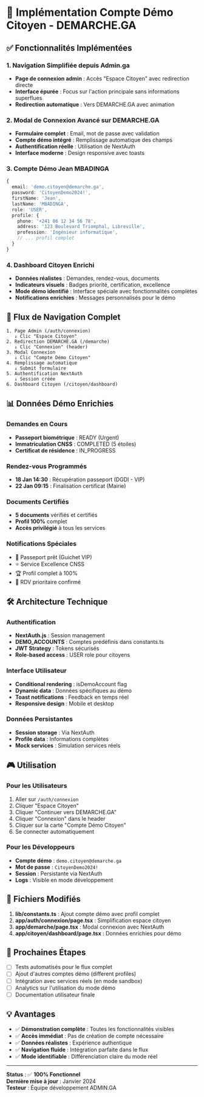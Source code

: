 # 🎯 Implémentation Compte Démo Citoyen - DEMARCHE.GA

## ✅ Fonctionnalités Implémentées

### 1. **Navigation Simplifiée depuis Admin.ga**
- **Page de connexion admin** : Accès "Espace Citoyen" avec redirection directe
- **Interface épurée** : Focus sur l'action principale sans informations superflues
- **Redirection automatique** : Vers DEMARCHE.GA avec animation

### 2. **Modal de Connexion Avancé sur DEMARCHE.GA**
- **Formulaire complet** : Email, mot de passe avec validation
- **Compte démo intégré** : Remplissage automatique des champs
- **Authentification réelle** : Utilisation de NextAuth
- **Interface moderne** : Design responsive avec toasts

### 3. **Compte Démo Jean MBADINGA**
```typescript
{
  email: 'demo.citoyen@demarche.ga',
  password: 'CitoyenDemo2024!',
  firstName: 'Jean',
  lastName: 'MBADINGA',
  role: 'USER',
  profile: {
    phone: '+241 06 12 34 56 78',
    address: '123 Boulevard Triomphal, Libreville',
    profession: 'Ingénieur informatique',
    // ... profil complet
  }
}
```

### 4. **Dashboard Citoyen Enrichi**
- **Données réalistes** : Demandes, rendez-vous, documents
- **Indicateurs visuels** : Badges priorité, certification, excellence
- **Mode démo identifié** : Interface spéciale avec fonctionnalités complètes
- **Notifications enrichies** : Messages personnalisés pour le démo

## 🔄 Flux de Navigation Complet

```
1. Page Admin (/auth/connexion)
   ↓ Clic "Espace Citoyen"
2. Redirection DEMARCHE.GA (/demarche)
   ↓ Clic "Connexion" (header)
3. Modal Connexion
   ↓ Clic "Compte Démo Citoyen"
4. Remplissage automatique
   ↓ Submit formulaire
5. Authentification NextAuth
   ↓ Session créée
6. Dashboard Citoyen (/citoyen/dashboard)
```

## 📊 Données Démo Enrichies

### **Demandes en Cours**
- **Passeport biométrique** : READY (Urgent)
- **Immatriculation CNSS** : COMPLETED (5 étoiles)
- **Certificat de résidence** : IN_PROGRESS

### **Rendez-vous Programmés**
- **18 Jan 14:30** : Récupération passeport (DGDI - VIP)
- **22 Jan 09:15** : Finalisation certificat (Mairie)

### **Documents Certifiés**
- **5 documents** vérifiés et certifiés
- **Profil 100%** complet
- **Accès privilégié** à tous les services

### **Notifications Spéciales**
- 🎉 Passeport prêt (Guichet VIP)
- ⭐ Service Excellence CNSS
- 🏆 Profil complet à 100%
- 📅 RDV prioritaire confirmé

## 🛠️ Architecture Technique

### **Authentification**
- **NextAuth.js** : Session management
- **DEMO_ACCOUNTS** : Comptes prédéfinis dans constants.ts
- **JWT Strategy** : Tokens sécurisés
- **Role-based access** : USER role pour citoyens

### **Interface Utilisateur**
- **Conditional rendering** : isDemoAccount flag
- **Dynamic data** : Données spécifiques au démo
- **Toast notifications** : Feedback en temps réel
- **Responsive design** : Mobile et desktop

### **Données Persistantes**
- **Session storage** : Via NextAuth
- **Profile data** : Informations complètes
- **Mock services** : Simulation services réels

## 🎮 Utilisation

### **Pour les Utilisateurs**
1. Aller sur `/auth/connexion`
2. Cliquer "Espace Citoyen"
3. Cliquer "Continuer vers DEMARCHE.GA"
4. Cliquer "Connexion" dans le header
5. Cliquer sur la carte "Compte Démo Citoyen"
6. Se connecter automatiquement

### **Pour les Développeurs**
- **Compte démo** : `demo.citoyen@demarche.ga`
- **Mot de passe** : `CitoyenDemo2024!`
- **Session** : Persistante via NextAuth
- **Logs** : Visible en mode développement

## 🔧 Fichiers Modifiés

1. **lib/constants.ts** : Ajout compte démo avec profil complet
2. **app/auth/connexion/page.tsx** : Simplification espace citoyen
3. **app/demarche/page.tsx** : Modal connexion avec NextAuth
4. **app/citoyen/dashboard/page.tsx** : Données enrichies pour démo

## 🚀 Prochaines Étapes

- [ ] Tests automatisés pour le flux complet
- [ ] Ajout d'autres comptes démo (different profiles)
- [ ] Intégration avec services réels (en mode sandbox)
- [ ] Analytics sur l'utilisation du mode démo
- [ ] Documentation utilisateur finale

## 💡 Avantages

- ✅ **Démonstration complète** : Toutes les fonctionnalités visibles
- ✅ **Accès immédiat** : Pas de création de compte nécessaire
- ✅ **Données réalistes** : Expérience authentique
- ✅ **Navigation fluide** : Intégration parfaite dans le flux
- ✅ **Mode identifiable** : Différenciation claire du mode réel

---

**Status** : ✅ **100% Fonctionnel**  
**Dernière mise à jour** : Janvier 2024  
**Testeur** : Équipe développement ADMIN.GA 